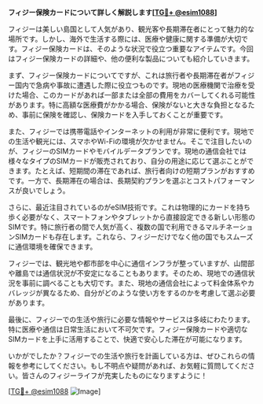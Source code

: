 **フィジー保険カードについて詳しく解説します[[TG💪+ @esim1088](https://t.me/s/esim1088)]**

フィジーは美しい島国として人気があり、観光客や長期滞在者にとって魅力的な場所です。しかし、海外で生活する際には、医療や健康に関する準備が大切です。フィジー保険カードは、そのような状況で役立つ重要なアイテムです。今回はフィジー保険カードの詳細や、他の便利な製品についても紹介していきます。

まず、フィジー保険カードについてですが、これは旅行者や長期滞在者がフィジー国内で急病や事故に遭遇した際に役立つものです。現地の医療機関で治療を受けた場合、このカードがあれば一部または全部の費用をカバーしてくれる可能性があります。特に高額な医療費がかかる場合、保険がないと大きな負担となるため、事前に保険を確認し、保険カードを入手しておくことが重要です。

また、フィジーでは携帯電話やインターネットの利用が非常に便利です。現地での生活や観光には、スマホやWi-Fiの環境が欠かせません。そこで注目したいのが、フィジーのSIMカードやモバイルデータプランです。現地の通信会社では様々なタイプのSIMカードが販売されており、自分の用途に応じて選ぶことができます。たとえば、短期間の滞在であれば、旅行者向けの短期プランがおすすめです。一方で、長期滞在の場合は、長期契約プランを選ぶとコストパフォーマンスが良いでしょう。

さらに、最近注目されているのがeSIM技術です。これは物理的にカードを持ち歩く必要がなく、スマートフォンやタブレットから直接設定できる新しい形態のSIMです。特に旅行者の間で人気が高く、複数の国で利用できるマルチネーションSIMカードも存在します。これなら、フィジーだけでなく他の国でもスムーズに通信環境を確保できます。

フィジーでは、観光地や都市部を中心に通信インフラが整っていますが、山間部や離島では通信状況が不安定になることもあります。そのため、現地での通信状況を事前に調べることも大切です。また、現地の通信会社によって料金体系やカバレッジが異なるため、自分がどのような使い方をするのかを考慮して選ぶ必要があります。

最後に、フィジーでの生活や旅行に必要な情報やサービスは多岐にわたります。特に医療や通信は日常生活において不可欠です。フィジー保険カードや適切なSIMカードを上手に活用することで、快適で安心した滞在が可能になります。

いかがでしたか？フィジーでの生活や旅行を計画している方は、ぜひこれらの情報を参考にしてください。もし不明点や疑問があれば、お気軽に質問してください。皆さんのフィジーライフが充実したものになりますように！

[[TG💪+ @esim1088](https://t.me/s/esim1088) ![Image](https://i.postimg.cc/Y0z9fWf4/image.png)]